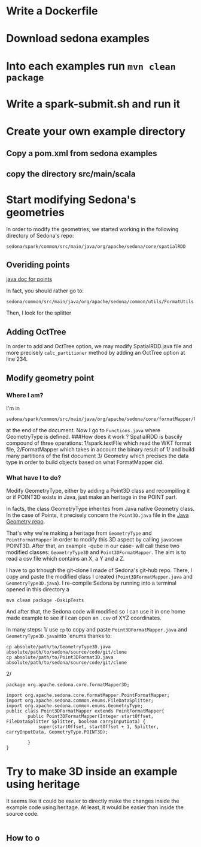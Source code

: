 # Write a Dockerfile

# Download sedona examples

# Into each examples run `mvn clean package`

# Write a spark-submit.sh and run it

# Create your own example directory
## Copy a pom.xml from sedona examples
## copy the directory src/main/scala


# Start modifying Sedona's geometries
In order to modify the geometries, we started
working in the following directory of Sedona's repo:
```
sedona/spark/common/src/main/java/org/apache/sedona/core/spatialRDD
```
## Overiding points
[java doc for points](https://sedona.apache.org/latest-snapshot/api/javadoc/spark/)

In fact, you should rather go to:
```
sedona/common/src/main/java/org/apache/sedona/common/utils/FormatUtils.java
```
Then, I look for the splitter

## Adding OctTree
In order to add and OctTree option, we may modify
SpatialRDD.java file and more precisely
`calc_partitioner` method by adding an OctTree option at
line 234.

## Modify geometry point
### Where I am?
I'm in
```
sedona/spark/common/src/main/java/org/apache/sedona/core/formatMapper/PointFormatMapper.java
```
at the end of the document. Now I go to `Functions.java` where GeometryType is defined.
###How does it work ?
SpatialRDD is bascily compound of three operations:
1/spark.textFIle which read the WKT format file,
2/FormatMapper which takes in account the binary result
of 1/ and build many partitions of the fist document
3/ Geometry which precises the data type in order to
build objects based on what FormatMapper did.
### What have I to do?
Modify GeometryType, either by adding a Point3D class and recompiling it
or if POINT3D exists in Java, just make an heritage in the POINT part.

In facts, the class GeometryType inherites from Java native Geometry class. 
In the case of Points, it precisely concern the `Point3D.java` file in
the [Java Geometry repo](https://github.com/dlegland/javaGeom/blob/master/src/main/java/net/javageom/geom3d/Point3D.java).

That's why we're making a heritage from `GeometryType` and `PointFormatMapper` in order
to modify this 3D aspect by calling `javaGeom` POINT3D. After that, an example -qube
in our case- will call these two modified classes: `GeometryType3D` and `Point3DFormatMapper`.
The aim is to read a csv file which contains an X, a Y and a Z.

I have to go trhough the git-clone I made of Sedona's git-hub repo. There, I copy and paste
the modified class I created (`Point3DFormatMapper.java` and `GeometryType3D.java`).
I re-compile Sedona by running into a terminal opened in this directory a
```
mvn clean package -DskipTests
```
And after that, the Sedona code will modified so I can use it in one home made example
to see if I can open an `.csv` of XYZ coordinates.

In many steps:
1/ use `cp` to copy and paste `Point3DFormatMapper.java` and `GeometryType3D.java`into `enums
thanks to:
```
cp absolute/path/to/GeometryType3D.java absolute/path/to/sedona/source/code/git/clone
cp absolute/path/to/Point3DFormat3D.java absolute/path/to/sedona/source/code/git/clone
```
2/
```
package org.apache.sedona.core.formatMapper3D;

import org.apache.sedona.core.formatMapper.PointFormatMapper;
import org.apache.sedona.common.enums.FileDataSplitter;
import org.apache.sedona.common.enums.GeometryType;
public class Point3DFormatMapper extends PointFormatMapper{
        public Point3DFormatMapper(Integer startOffset, FileDataSplitter Splitter, boolean carryInputData) {
            super(startOffset, startOffset + 1, Splitter, carryInputData, GeometryType.POINT3D);

        }
}
```

# Try to make 3D inside an example using heritage
It seems like it could be easier to directly make the changes inside the example code using heritage. At least, it would be easier than inside the source code.
```

```
## How to o
